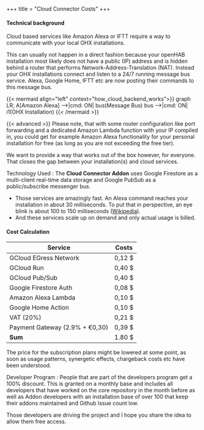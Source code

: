 +++
title = "Cloud Connector Costs"
+++

#### Technical background

Cloud based services like Amazon Alexa or IFTT require a way to communicate with your local OHX installations.

This can usually not happen in a direct fashion because your openHAB installation most likely does not have a public (IP) address and is hidden behind a router that performs Network-Address-Translation (NAT).
Instead your OHX installations connect and listen to a 24/7 running message bus service. Alexa, Google Home, IFTT etc are now posting their commands to this message bus.

{{< mermaid align="left" context="how_cloud_backend_works">}}
graph LR;
    A[Amazon Alexa] -->|cmd: ON| bus(Message Bus)
	bus -->|cmd: ON| i1(OHX Installation)
{{< /mermaid >}}

{{< advanced >}} Please note, that with some router configuration like port forwarding and a dedicated Amazon Lambda function with your IP compiled in, you could get for example Amazon Alexa functionality for your personal installation for free (as long as you are not exceeding the free tier).

We want to provide a way that works out of the box however, for everyone. That closes the gap between your installation(s) and cloud services.

Technology Used
: The **Cloud Connector Addon** uses Google Firestore as a multi-client real-time data storage and Google PubSub as a public/subscribe messenger bus.

<p></p>

* Those services are amazingly fast. An Alexa command reaches your installation in about 30 milliseconds. To put that in perspective, an eye blink is about 100 to 150 milliseconds ([Wikipedia](https://www.wikiwand.com/en/Blinking#/Central_nervous_system's_control)).
* And these services scale up on demand and only actual usage is billed.

#### Cost Calculation

<table class="table">
<thead><tr><th>Service</th><th>Costs</th></tr></thead>
<tbody>
<tr><td>GCloud EGress Network</td><td title="10 TB">0,12 $</td></tr>
<tr><td>GCloud Run</td><td title="per million requests">0,40 $</td></tr>
<tr><td>GCloud Pub/Sub</td><td title="$40/TiB">0,40 $</td></tr>
<tr><td>Google Firestore Auth</td><td title="per 100.000 read/write requests">0,08 $</td></tr>
<tr><td>Amazon Alexa Lambda</td><td>0,10 $</td></tr>
<tr><td>Google Home Action</td><td>0,10 $</td></tr>
<tr><td>VAT (20%)</td><td title="German Tax Law applies">0,21 $</td></tr>
<tr><td>Payment Gateway (2.9% + €0,30)</td><td title="For a $3 payment">0,39 $</td></tr>
<tr><td><b>Sum</b></td><td>1.80 $</td></tr>
</tbody>
</table>

The price for the subscription plans might be lowered at some point, as soon as usage patterns, synergetic effects, chargeback costs etc have been understood.

Developer Program
: People that are part of the developers program get a 100% discount. This is granted on a monthly base and includes all developers that have worked on the core repository in the month before as well as Addon developers with an installation base of over 100 that keep their addons maintained and Github Issue count low.

Those developers are driving the project and I hope you share the idea to allow them free access.
